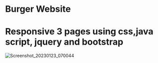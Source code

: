 # Burger Website
# Responsive 3 pages using css,java script, jquery and bootstrap
![Screenshot_20230123_070044](https://user-images.githubusercontent.com/46052811/213968781-99adfd72-7e86-4a26-abda-1d2f1b13bb57.png)
